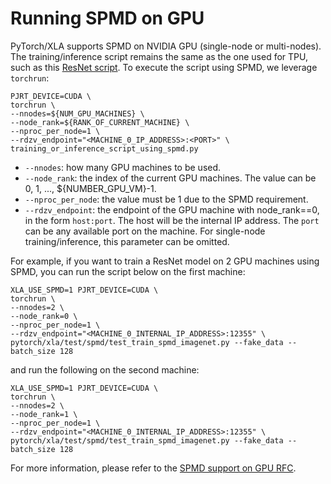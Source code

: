# Running SPMD on GPU

PyTorch/XLA supports SPMD on NVIDIA GPU (single-node or multi-nodes). The training/inference script remains the same as the one used for TPU, such as this [ResNet script](https://github.com/pytorch/xla/blob/1dc78948c0c9d018d8d0d2b4cce912552ab27083/test/spmd/test_train_spmd_imagenet.py). To execute the script using SPMD, we leverage `torchrun`:

```
PJRT_DEVICE=CUDA \
torchrun \
--nnodes=${NUM_GPU_MACHINES} \
--node_rank=${RANK_OF_CURRENT_MACHINE} \
--nproc_per_node=1 \
--rdzv_endpoint="<MACHINE_0_IP_ADDRESS>:<PORT>" \
training_or_inference_script_using_spmd.py
```
- `--nnodes`: how many GPU machines to be used.
- `--node_rank`: the index of the current GPU machines. The value can be 0, 1, ..., ${NUMBER_GPU_VM}-1.
- `--nproc_per_node`: the value must be 1 due to the SPMD requirement.
- `--rdzv_endpoint`: the endpoint of the GPU machine with node_rank==0, in the form `host:port`. The host will be the internal IP address. The `port` can be any available port on the machine. For single-node training/inference, this parameter can be omitted.

For example, if you want to train a ResNet model on 2 GPU machines using SPMD, you can run the script below on the first machine:
```
XLA_USE_SPMD=1 PJRT_DEVICE=CUDA \
torchrun \
--nnodes=2 \
--node_rank=0 \
--nproc_per_node=1 \
--rdzv_endpoint="<MACHINE_0_INTERNAL_IP_ADDRESS>:12355" \
pytorch/xla/test/spmd/test_train_spmd_imagenet.py --fake_data --batch_size 128
```
and run the following on the second machine:
```
XLA_USE_SPMD=1 PJRT_DEVICE=CUDA \
torchrun \
--nnodes=2 \
--node_rank=1 \
--nproc_per_node=1 \
--rdzv_endpoint="<MACHINE_0_INTERNAL_IP_ADDRESS>:12355" \
pytorch/xla/test/spmd/test_train_spmd_imagenet.py --fake_data --batch_size 128
```

For more information, please refer to the [SPMD support on GPU RFC](https://github.com/pytorch/xla/issues/6256).
